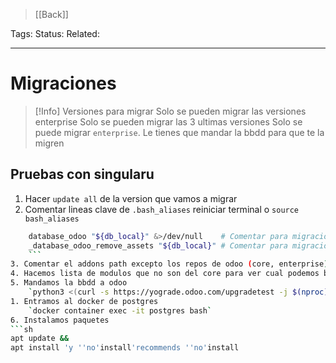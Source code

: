 > [[Back]]

Tags: 
Status: 
Related: 

___

# Migraciones



> [!Info] Versiones para migrar
> Solo se pueden migrar las versiones enterprise
> Solo se pueden migrar las 3 ultimas versiones
> Solo se puede migrar `enterprise`. Le tienes que mandar la bbdd para que te la migren


## Pruebas con singularu

1. Hacer `update all` de la version que vamos a migrar
2. Comentar lineas clave de `.bash_aliases` reiniciar terminal o `source bash_aliases`
```sh
	database_odoo "${db_local}" &>/dev/null    # Comentar para migraciones  
	_database_odoo_remove_assets "${db_local}" # Comentar para migraciones
	```
3. Comentar el addons path excepto los repos de odoo (core, enterprise)
4. Hacemos lista de modulos que no son del core para ver cual podemos borrar. Preguntamos a consultor
5. Mandamos la bbdd a odoo
	`python3 <(curl -s https://yograde.odoo.com/upgradetest -j $(nproc) -d ORIGEN_PRO -t 15.0`
1. Entramos al docker de postgres
	`docker container exec -it postgres bash`
6. Instalamos paquetes
```sh
apt update &&
apt install 'y ''no'install'recommends ''no'install 
```